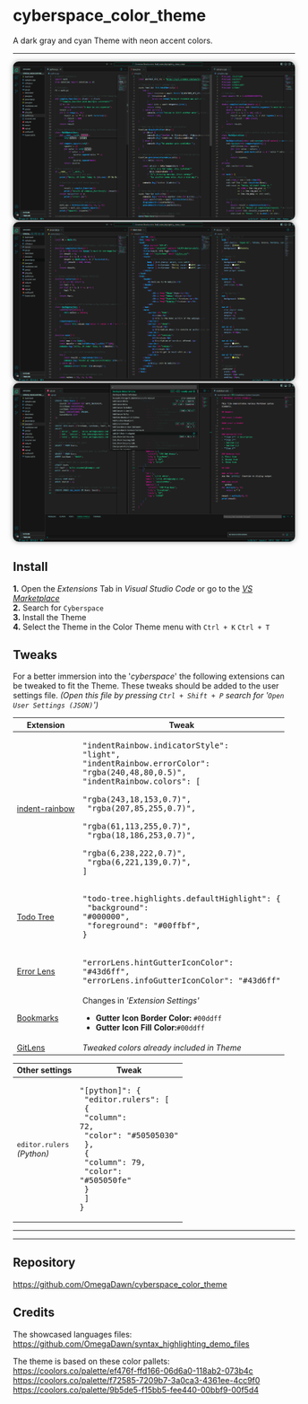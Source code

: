 # cyberspace_color_theme
A dark gray and cyan Theme with neon accent colors.

---

<img src="assets/Theme_demo_1.png" alt="Theme demo 1" style="border-radius: 10px; box-shadow: 0 0 8px rgba(128, 128, 128, 0.8);">
<img src="assets/Theme_demo_2.png" alt="Theme demo 2" style="border-radius: 10px; box-shadow: 0 0 8px rgba(128, 128, 128, 0.8);">
<img src="assets/Theme_demo_3.png" alt="Theme demo 3" style="border-radius: 10px; box-shadow: 0 0 8px rgba(128, 128, 128, 0.8);">

## Install
**1.** Open the *Extensions* Tab in *Visual Studio Code* or go to the [*VS Marketplace*](https://marketplace.visualstudio.com/items?itemName=OmegaDawn.cyberspace) <br>
**2.** Search for `Cyberspace` <br>
**3.** Install the Theme <br>
**4.** Select the Theme in the Color Theme menu with `Ctrl + K` `Ctrl + T`


## Tweaks
For a better immersion into the '*cyberspace*' the following extensions can be tweaked to fit the Theme.
These tweaks should be added to the user settings file. *(Open this file by pressing  `Ctrl + Shift + P` search for '`Open User Settings (JSON)`')*

| Extension | Tweak |
| - | - |
[indent-rainbow](https://marketplace.visualstudio.com/items?itemName=oderwat.indent-rainbow) |  <pre>"indentRainbow.indicatorStyle": "light",<br>"indentRainbow.errorColor": "rgba(240,48,80,0.5)",<br>"indentRainbow.colors": [<br>    "rgba(243,18,153,0.7)",<br>    "rgba(207,85,255,0.7)",<br>    "rgba(61,113,255,0.7)",<br>    "rgba(18,186,253,0.7)",<br>    "rgba(6,238,222,0.7)",<br>    "rgba(6,221,139,0.7)",<br>]</pre> |
| [Todo Tree](https://marketplace.visualstudio.com/items?itemName=Gruntfuggly.todo-tree) | <pre>"todo-tree.highlights.defaultHighlight": {<br>    "background": "#000000",<br>    "foreground": "#00ffbf",<br>}</pre> |
| [Error Lens](https://marketplace.visualstudio.com/items?itemName=usernamehw.errorlens) | <pre>"errorLens.hintGutterIconColor": "#43d6ff",<br>"errorLens.infoGutterIconColor": "#43d6ff"</pre> |
| [Bookmarks](https://marketplace.visualstudio.com/items?itemName=alefragnani.Bookmarks) | Changes in *'Extension Settings'*<ul><li>**Gutter Icon Border Color:** `#00ddff`</li><li>**Gutter Icon Fill Color:**`#00ddff`</li></ul>
|  [GitLens](https://marketplace.visualstudio.com/items?itemName=eamodio.gitlens) | *Tweaked colors already included in Theme*


| Other settings | Tweak |
| - | - |
| `editor.rulers` <br>*(Python)* | <pre>"[python]": {<br>    "editor.rulers": [<br>        {<br>            "column": 72,<br>            "color": "#50505030"<br>        },<br>        {<br>            "column": 79,<br>            "color": "#505050fe"<br>        }<br>    ]<br>}</pre> |

---
---

## Repository
https://github.com/OmegaDawn/cyberspace_color_theme

## Credits
The showcased languages files: \
    https://github.com/OmegaDawn/syntax_highlighting_demo_files

The theme is based on these color pallets: \
    https://coolors.co/palette/ef476f-ffd166-06d6a0-118ab2-073b4c \
    https://coolors.co/palette/f72585-7209b7-3a0ca3-4361ee-4cc9f0 \
    https://coolors.co/palette/9b5de5-f15bb5-fee440-00bbf9-00f5d4
